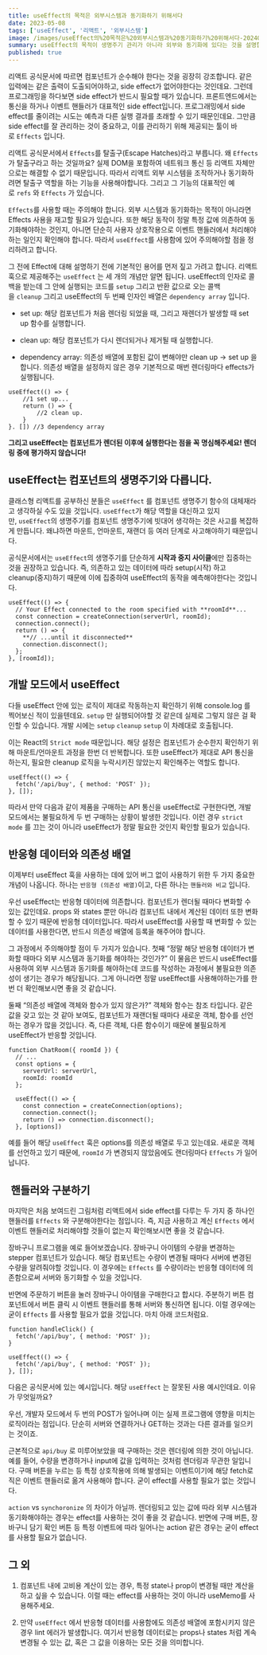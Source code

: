 ```yaml
---
title: useEffect의 목적은 외부시스템과 동기화하기 위해서다
date: 2023-05-08
tags: ['useEffect', '리액트', '외부시스템']
image: /images/useEffect의%20목적은%20외부시스템과%20동기화하기%20위해서다-20240128232621063.webp
summary: useEffect의 목적이 생명주기 관리가 아니라 외부와 동기화에 있다는 것을 설명합니다
published: true
---
```


리액트 공식문서에 따르면 컴포넌트가 순수해야 한다는 것을 굉장히 강조합니다. 같은 입력에는 같은 출력이 도출되어야하고, side effect가 없어야한다는 것인데요. 그런데 프로그래밍을 하다보면 side effect가 반드시 필요할 때가 있습니다. 프론트엔드에서는 통신을 하거나 이벤트 핸들러가 대표적인 side effect입니다. 프로그래밍에서 side effect를 줄이려는 시도는 예측과 다른 실행 결과를 초래할 수 있기 때문인데요. 그만큼 side effect를 잘 관리하는 것이 중요하고, 이를 관리하기 위해 제공되는 툴이 바로 `Effects` 입니다.

리액트 공식문서에서 `Effects`를 탈출구(Escape Hatches)라고 부릅니다. 왜 `Effects`가 탈출구라고 하는 것일까요? 실제 DOM을 포함하여 네트워크 통신 등 리액트 자체만으로는 해결할 수 없기 때문입니다. 따라서 리액트 외부 시스템을 조작하거나 동기화하려면 탈출구 역할을 하는 기능을 사용해야합니다. 그리고 그 기능의 대표적인 예로 `refs` 와 `Effects` 가 있습니다.

`Effects`를 사용할 때는 주의해야 합니다. 외부 시스템과 동기화하는 목적이 아니라면 Effects 사용을 재고할 필요가 있습니다. 또한 해당 동작이 정말 특정 값에 의존하여 동기화해야하는 것인지, 아니면 단순히 사용자 상호작용으로 이벤트 핸들러에서 처리해야하는 일인지 확인해야 합니다. 따라서 `useEffect`를 사용함에 있어 주의해야할 점을 정리하려고 합니다.

그 전에 Effect에 대해 설명하기 전에 기본적인 용어를 먼저 짚고 가려고 합니다. 리액트 훅으로 제공해주는 `useEffect` 는 세 개의 개념만 알면 됩니다. useEffect의 인자로 콜백을 받는데 그 안에 실행되는 코드를 `setup` 그리고 반환 값으로 오는 콜백을 `cleanup` 그리고 useEffect의 두 번째 인자인 배열은 `dependency array` 입니다.

- set up: 해당 컴포넌트가 처음 렌더링 되었을 때, 그리고 재렌더가 발생할 때 set up 함수를 실행합니다.
    
- clean up: 해당 컴포넌트가 다시 렌더되거나 제거될 때 실행합니다.
    
- dependency array: 의존성 배열에 포함된 값이 변해야만 clean up → set up 을 합니다. 의존성 배열을 설정하지 않은 경우 기본적으로 매번 렌더링마다 effects가 실행됩니다.
    

```
useEffect(() => {
	//1 set up...
	return () => {
		//2 clean up.
	}
}. []) //3 dependency array
```

**그리고 useEffect는 컴포넌트가 렌더된 이후에 실행한다는 점을 꼭 명심해주세요! 렌더링 중에 평가하지 않습니다!**

## useEffect는 컴포넌트의 생명주기와 다릅니다.

클래스형 리액트를 공부하신 분들은 `useEffect` 를 컴포넌트 생명주기 함수의 대체재라고 생각하실 수도 있을 것입니다. `useEffect`가 해당 역할을 대신하고 있지만, `useEffect`의 생명주기를 컴포넌트 생명주기에 빗대어 생각하는 것은 사고를 복잡하게 만듭니다. 왜냐하면 마운트, 언마운트, 재랜더 등 여러 단계로 사고해야하기 때문입니다.

공식문서에서는 `useEffect`의 생명주기를 단순하게 **시작과 중지 사이클**에만 집중하는 것을 권장하고 있습니다. 즉, 의존하고 있는 데이터에 따라 setup(시작) 하고 cleanup(중지)하기 때문에 이에 집중하여 useEffect의 동작을 예측해야한다는 것입니다.

```
useEffect(() => {
  // Your Effect connected to the room specified with **roomId**...
  const connection = createConnection(serverUrl, roomId);
  connection.connect();
  return () => {
    **// ...until it disconnected**
    connection.disconnect();
  };
}, [roomId]);
```

## 개발 모드에서 useEffect

다들 useEffect 안에 있는 로직이 제대로 작동하는지 확인하기 위해 console.log 를 찍어보신 적이 있을텐데요. `setup` 만 실행되어야할 것 같은데 실제로 그렇지 않은 걸 확인할 수 있습니다. 개발 시에는 `setup` `cleanup` `setup` 이 차례대로 호출됩니다.

이는 React의 `Strict mode` 때문입니다. 해당 설정은 컴포넌트가 순수한지 확인하기 위해 마운트/언마운트 과정을 한번 더 반복합니다. 또한 useEffect가 제대로 API 통신을 하는지, 필요한 cleanup 로직을 누락시키진 않았는지 확인해주는 역할도 합니다.

```
useEffect(() => {
  fetch('/api/buy', { method: 'POST' });
}, []);
```

따라서 만약 다음과 같이 제품을 구매하는 API 통신을 useEffect로 구현한다면, 개발 모드에서는 불필요하게 두 번 구매하는 상황이 발생한 것입니다. 이런 경우 `strict mode` 를 끄는 것이 아니라 useEffect가 정말 필요한 것인지 확인할 필요가 있습니다.

## 반응형 데이터와 의존성 배열

이제부터 useEffect 훅을 사용하는 데에 있어 버그 없이 사용하기 위한 두 가지 중요한 개념이 나옵니다. 하나는 `반응형 (의존성 배열)`이고, 다른 하나는 `핸들러와 비교` 입니다.

우선 useEffect는 반응형 데이터에 의존합니다. 컴포넌트가 렌더될 때마다 변화할 수 있는 값인데요. props 와 states 뿐만 아니라 컴포넌트 내에서 계산된 데이터 또한 변화할 수 있기 때문에 반응형 데이터입니다. 따라서 useEffect를 사용할 때 변화할 수 있는 데이터를 사용한다면, 반드시 의존성 배열에 등록을 해주어야 합니다.

그 과정에서 주의해야할 점이 두 가지가 있습니다. 첫째 “정말 해당 반응형 데이터가 변화할 때마다 외부 시스템과 동기화를 해야하는 것인가?” 이 물음은 반드시 useEffect를 사용하여 외부 시스템과 동기화를 해야하는데 코드를 작성하는 과정에서 불필요한 의존성이 생기는 경우가 해당됩니다. 그게 아니라면 정말 useEffect를 사용해야하는가를 한번 더 확인해보시면 좋을 것 같습니다.

둘째 “의존성 배열에 객체와 함수가 있지 않은가?” 객체와 함수는 참조 타입니다. 같은 값을 갖고 있는 것 같아 보여도, 컴포넌트가 재랜더될 때마다 새로운 객체, 함수를 선언하는 경우가 많을 것입니다. 즉, 다른 객체, 다른 함수이기 때문에 불필요하게 useEffect가 반응할 것입니다.

```
function ChatRoom({ roomId }) {
  // ...
  const options = {
    serverUrl: serverUrl,
    roomId: roomId
  };

  useEffect(() => {
    const connection = createConnection(options);
    connection.connect();
    return () => connection.disconnect();
  }, [options])
```

예를 들어 해당 `useEffect` 훅은 options를 의존성 배열로 두고 있는데요. 새로운 객체를 선언하고 있기 때문에, `roomId` 가 변경되지 않았음에도 랜더링마다 `Effects` 가 일어납니다.

##  핸들러와 구분하기

마지막은 처음 보여드린 그림처럼 리액트에서 side effect를 다루는 두 가지 중 하나인 핸들러를 `Effects` 와 구분해야한다는 점입니다. 즉, 지금 사용하고 계신 `Effects` 에서 이벤트 핸들러로 처리해야할 것들이 없는지 확인해보시면 좋을 것 같습니다.

장바구니 프로그램을 예로 들어보겠습니다. 장바구니 아이템의 수량을 변경하는 stepper 컴포넌트가 있습니다. 해당 컴포넌트는 수량이 변경될 때마다 서버에 변경된 수량을 알려줘야할 것입니다. 이 경우에는 `Effects` 를 수량이라는 반응형 데이터에 의존함으로써 서버와 동기화할 수 있을 것입니다.

반면에 주문하기 버튼을 눌러 장바구니 아이템을 구매한다고 합시다. 주분하기 버튼 컴포넌트에서 버튼 클릭 시 이벤트 핸들러를 통해 서버와 통신하면 됩니다. 이럴 경우에는 굳이 `Effects` 를 사용할 필요가 없을 것입니다. 마치 아래 코드처럼요.

```
function handleClick() {
  fetch('/api/buy', { method: 'POST' });
}
```

```
useEffect(() => {
  fetch('/api/buy', { method: 'POST' });
}, []);
```

다음은 공식문서에 있는 예시입니다. 해당 `useEffect` 는 잘못된 사용 예시인데요. 이유가 무엇일까요?

우선, 개발자 모드에서 두 번의 POST가 일어나며 이는 실제 프로그램에 영향을 미치는 로직이라는 점입니다. 단순히 서버와 연결하거나 GET하는 것과는 다른 결과를 일으키는 것이죠.

근본적으로 `api/buy` 로 미루어보았을 때 구매하는 것은 렌더링에 의한 것이 아닙니다. 예를 들어, 수량을 변경하거나 input에 값을 입력하는 것처럼 렌더링과 무관한 일입니다. 구매 버튼을 누르는 등 특정 상호작용에 의해 발생되는 이벤트이기에 해당 fetch로직은 이벤트 핸들러로 옮겨 사용해야 합니다. 굳이 effect를 사용할 필요가 없는 것입니다.

`action` vs `synchoronize` 의 차이가 아닐까. 렌더링되고 있는 값에 따라 외부 시스템과 동기화해야하는 경우는 effect를 사용하는 것이 좋을 것 같습니다. 반면에 구매 버튼, 장바구니 담기 확인 버튼 등 특정 이벤트에 따라 일어나는 action 같은 경우는 굳이 effect를 사용할 필요가 없습니다.

## 그 외

1. 컴포넌트 내에 고비용 계산이 있는 경우, 특정 state나 prop이 변경될 때만 계산을 하고 싶을 수 있습니다. 이럴 때는 effect를 사용하는 것이 아니라 useMemo를 사용해주세요.
    
2. 만약 `useEffect` 에서 반응형 데이터를 사용함에도 의존성 배열에 포함시키지 않은 경우 lint 에러가 발생합니다. 여기서 반응형 데이터로는 props나 states 처럼 계속 변경될 수 있는 값, 혹은 그 값을 이용하는 모든 것을 의미합니다.